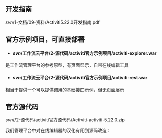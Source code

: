 ## 开发指南

$svn$/1-文档/09-资料/Activiti5.22.0开发指南.pdf

## 官方示例项目，可直接部署

* #### $svn$/工作流云平台/2-源代码/activiti官方示例项目/activiti-explorer.war

是工作流管理平台的参考原型，有页面显示，自带在线编辑工具

* #### $svn$/工作流云平台/2-源代码/activiti官方示例项目/activiti-rest.war

相当于提供一个可以提供调用的基础接口示例，但无页面展示

## 官方源代码

$svn$//2-源代码/activiti官方源代码/Activiti-activiti-5.22.0.zip

我们管理平台中对在线编辑器的汉化有用到源码改造：

